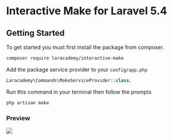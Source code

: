 # Interactive Make for Laravel 5.4

## Getting Started

To get started you must first install the package from composer.

```bash
composer require laracademy/interactive-make
```

Add the package service provider to your `config/app.php`

```php
Laracademy\Commands\MakeServiceProvider::class,
```

Run this command in your terminal then follow the prompts

```bash
php artisan make
```

### Preview

![](http://i.imgur.com/qR8AQ4U.gif)
